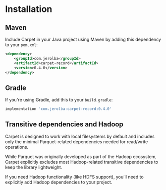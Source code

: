 # Installation

## Maven

Include Carpet in your Java project using Maven by adding this dependency to your `pom.xml`:

```xml
<dependency>
    <groupId>com.jerolba</groupId>
    <artifactId>carpet-record</artifactId>
    <version>0.4.0</version>
</dependency>
```

## Gradle

If you're using Gradle, add this to your `build.gradle`:

```gradle
implementation 'com.jerolba:carpet-record:0.4.0'
```

## Transitive dependencies and Hadoop

Carpet is designed to work with local filesystems by default and includes only the minimal Parquet-related dependencies needed for read/write operations.

While Parquet was originally developed as part of the Hadoop ecosystem, Carpet explicitly excludes most Hadoop-related transitive dependencies to keep the library lightweight.

If you need Hadoop functionality (like HDFS support), you'll need to explicitly add Hadoop dependencies to your project.

